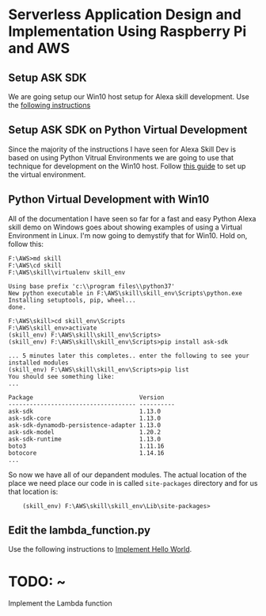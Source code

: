 # Serverless Application Design and Implementation Using Raspberry Pi and AWS

## Setup ASK SDK
We are going setup our Win10 host setup for Alexa skill development. Use the [following instructions](https://developer.amazon.com/en-US/docs/alexa/alexa-skills-kit-sdk-for-python/set-up-the-sdk.html) 

## Setup ASK SDK on Python Virtual Development
Since the majority of the instructions I have seen for Alexa Skill Dev is based on using Python Vitrual Environments we are going to use that technique for development on the Win10 host. Follow [this guide](https://developer.amazon.com/en-US/docs/alexa/alexa-skills-kit-sdk-for-python/set-up-the-sdk.html#set-up-sdk-in-virtual-environment) to set up the virtual environment.

## Python Virtual Development with Win10
All of the documentation I have seen so far for a fast and easy Python Alexa skill demo on Windows goes about showing examples of using a Virtual Environment in Linux. I'm now going to demystify that for Win10. Hold on, follow this: 

```
F:\AWS>md skill
F:\AWS\cd skill
F:\AWS\skill\virtualenv skill_env

Using base prefix 'c:\\program files\\python37'
New python executable in F:\AWS\skill\skill_env\Scripts\python.exe
Installing setuptools, pip, wheel...
done.

F:\AWS\skill>cd skill_env\Scripts
F:\AWS\skill_env>activate
(skill_env) F:\AWS\skill\skill_env\Scripts>
(skill_env) F:\AWS\skill\skill_env\Scripts>pip install ask-sdk

... 5 minutes later this completes.. enter the following to see your installed modules
(skill_env) F:\AWS\skill\skill_env\Scripts>pip list
You should see something like:
...

Package                              Version
------------------------------------ ----------
ask-sdk                              1.13.0
ask-sdk-core                         1.13.0
ask-sdk-dynamodb-persistence-adapter 1.13.0
ask-sdk-model                        1.20.2
ask-sdk-runtime                      1.13.0
boto3                                1.11.16
botocore                             1.14.16
...
```
So now we have all of our depandent modules. The actual location of the place we need place our code in is called `site-packages` directory and for us that location is:
```
    (skill_env) F:\AWS\skill\skill_env\Lib\site-packages>
```    

## Edit the lambda_function.py 
Use the following instructions to [Implement Hello World](https://developer.amazon.com/en-US/docs/alexa/alexa-skills-kit-sdk-for-python/develop-your-first-skill.html).


# TODO: ~
Implement the Lambda function 



